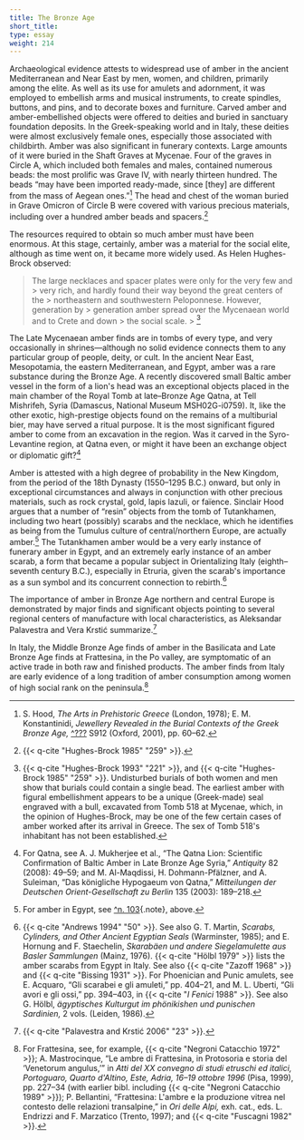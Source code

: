 ```yaml
---
title: The Bronze Age
short_title:
type: essay
weight: 214
---
```

Archaeological evidence attests to widespread use of amber in the ancient Mediterranean and Near East by men, women, and children, primarily among the elite. As well as its use for amulets and adornment, it was employed to embellish arms and musical instruments, to create spindles, buttons, and pins, and to decorate boxes and furniture. Carved amber and amber-embellished objects were offered to deities and buried in sanctuary foundation deposits. In the Greek-speaking world and in Italy, these deities were almost exclusively female ones, especially those associated with childbirth. Amber was also significant in funerary contexts. Large amounts of it were buried in the Shaft Graves at Mycenae. Four of the graves in Circle A, which included both females and males, contained numerous beads: the most prolific was Grave IV, with nearly thirteen hundred. The beads “may have been imported ready-made, since [they] are different from the mass of Aegean ones.”[^180] The head and chest of the woman buried in Grave Omicron of Circle B were covered with various precious materials, including over a hundred amber beads and spacers.[^181]

The resources required to obtain so much amber must have been enormous. At this stage, certainly, amber was a material for the social elite, although as time went on, it became more widely used. As Helen Hughes-Brock observed:

> The large necklaces and spacer plates were only for the very few and > very rich, and hardly found their way beyond the great centers of the > northeastern and southwestern Peloponnese. However, generation by > generation amber spread over the Mycenaean world and to Crete and down > the social scale. > [^182]

The Late Mycenaean amber finds are in tombs of every type, and very occasionally in shrines—although no solid evidence connects them to any particular group of people, deity, or cult. In the ancient Near East, Mesopotamia, the eastern Mediterranean, and Egypt, amber was a rare substance during the Bronze Age. A recently discovered small Baltic amber vessel in the form of a lion's head was an exceptional objects placed in the main chamber of the Royal Tomb at late–Bronze Age Qatna, at Tell Mishrifeh, Syria (Damascus, National Museum MSH02G-i0759). It, like the other exotic, high-prestige objects found on the remains of a multiburial bier, may have served a ritual purpose. It is the most significant figured amber to come from an excavation in the region. Was it carved in the Syro-Levantine region, at Qatna even, or might it have been an exchange object or diplomatic gift?[^183]

Amber is attested with a high degree of probability in the New Kingdom, from the period of the 18th Dynasty (1550–1295 B.C.) onward, but only in exceptional circumstances and always in conjunction with other precious materials, such as rock crystal, gold, lapis lazuli, or faïence. Sinclair Hood argues that a number of “resin” objects from the tomb of Tutankhamen, including two heart (possibly) scarabs and the necklace, which he identifies as being from the Tumulus culture of central/northern Europe, are actually amber.[^184] The Tutankhamen amber would be a very early instance of funerary amber in Egypt, and an extremely early instance of an amber scarab, a form that became a popular subject in Orientalizing Italy (eighth–seventh century B.C.), especially in Etruria, given the scarab's importance as a sun symbol and its concurrent connection to rebirth.[^185]

The importance of amber in Bronze Age northern and central Europe is demonstrated by major finds and significant objects pointing to several regional centers of manufacture with local characteristics, as Aleksandar Palavestra and Vera Krstić summarize.[^186]

In Italy, the Middle Bronze Age finds of amber in the Basilicata and Late Bronze Age finds at Frattesina, in the Po valley, are symptomatic of an active trade in both raw and finished products. The amber finds from Italy are early evidence of a long tradition of amber consumption among women of high social rank on the peninsula.[^187]

[^180]: S. Hood, *The Arts in Prehistoric Greece* (London, 1978); E. M. Konstantinidi, *Jewellery Revealed in the Burial Contexts of the Greek Bronze Age,* [^???](#abb10) S912 (Oxford, 2001), pp. 60–62.

[^181]: {{< q-cite "Hughes-Brock 1985" "259" >}}.

[^182]: {{< q-cite "Hughes-Brock 1993" "221" >}}, and {{< q-cite "Hughes-Brock 1985" "259" >}}. Undisturbed burials of both women and men show that burials could contain a single bead. The earliest amber with figural embellishment appears to be a unique (Greek-made) seal engraved with a bull, excavated from Tomb 518 at Mycenae, which, in the opinion of Hughes-Brock, may be one of the few certain cases of amber worked after its arrival in Greece. The sex of Tomb 518's inhabitant has not been established.

[^183]: For Qatna, see A. J. Mukherjee et al., “The Qatna Lion: Scientific Confirmation of Baltic Amber in Late Bronze Age Syria,” *Antiquity* 82 (2008): 49–59; and M. Al-Maqdissi, H. Dohmann-Pfälzner, and A. Suleiman, “Das königliche Hypogaeum von Qatna,” *Mitteilungen der Deutschen Orient-Gesellschaft zu Berlin* 135 (2003): 189–218.

[^184]: For amber in Egypt, see [^n. 103](#intro-01-fn103){.note}, above.

[^185]: {{< q-cite "Andrews 1994" "50" >}}. See also G. T. Martin, *Scarabs, Cylinders, and Other Ancient Egyptian Seals* (Warminster, 1985); and E. Hornung and F. Staechelin, *Skarabäen und andere Siegelamulette aus Basler Sammlungen* (Mainz, 1976). {{< q-cite "Hölbl 1979" >}} lists the amber scarabs from Egypt in Italy. See also {{< q-cite "Zazoff 1968" >}} and {{< q-cite "Bissing 1931" >}}. For Phoenician and Punic amulets, see E. Acquaro, “Gli scarabei e gli amuleti,” pp. 404–21, and M. L. Uberti, “Gli avori e gli ossi,” pp. 394–403, in {{< q-cite "*I Fenici* 1988" >}}. See also G. Hölbl, *ägyptisches Kulturgut im phönikishen und punischen Sardinien,* 2 vols. (Leiden, 1986).

[^186]: {{< q-cite "Palavestra and Krstić 2006" "23" >}}.

[^187]: For Frattesina, see, for example, {{< q-cite "Negroni Catacchio 1972" >}}; A. Mastrocinque, “Le ambre di Frattesina, in Protosoria e storia del ‘Venetorum angulus,’” in *Atti del XX convegno di studi etruschi ed italici, Portoguaro, Quarto d'Altino, Este, Adria, 16–19 ottobre 1996* (Pisa, 1999), pp. 227–34 (with earlier bibl. including {{< q-cite "Negroni Catacchio 1989" >}}); P. Bellantini, “Frattesina: L'ambre e la produzione vitrea nel contesto delle relazioni transalpine,” in *Ori delle Alpi,* exh. cat., eds. L. Endrizzi and F. Marzatico (Trento, 1997); and {{< q-cite "Fuscagni 1982" >}}.
